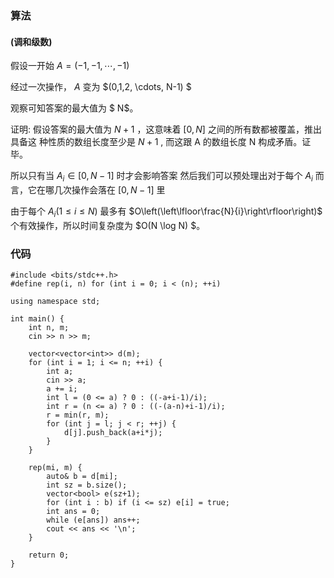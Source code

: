 ### 算法
#### (调和级数)  
假设一开始  $A =(-1,-1, \cdots,-1)$ 

经过一次操作，  $A$  变为  $(0,1,2, \cdots, N-1) $

观察可知答案的最大值为 $ N$。

证明: 假设答案的最大值为  $N+1$  ，这意味着  $[0, N]$  之间的所有数都被覆盖，推出具备这 种性质的数组长度至少是  $N+1$ , 而这跟  A  的数组长度  N  构成矛盾。证毕。

所以只有当  $A_{i} \in[0, N-1]$  时才会影响答案
然后我们可以预处理出对于每个  $A_{i}$  而言，它在哪几次操作会落在  $[0, N-1]$  里

由于每个  $A_{i}(1 \leqslant i \leqslant N)$  最多有  $O\left(\left\lfloor\frac{N}{i}\right\rfloor\right)$  个有效操作，所以时间复杂度为  $O(N \log N) $。

### 代码
```
#include <bits/stdc++.h>
#define rep(i, n) for (int i = 0; i < (n); ++i)

using namespace std;

int main() {
    int n, m;
    cin >> n >> m;

    vector<vector<int>> d(m);
    for (int i = 1; i <= n; ++i) {
        int a;
        cin >> a;
        a += i;
        int l = (0 <= a) ? 0 : ((-a+i-1)/i);
        int r = (n <= a) ? 0 : ((-(a-n)+i-1)/i);
        r = min(r, m);
        for (int j = l; j < r; ++j) {
            d[j].push_back(a+i*j);
        }
    }

    rep(mi, m) {
        auto& b = d[mi];
        int sz = b.size();
        vector<bool> e(sz+1);
        for (int i : b) if (i <= sz) e[i] = true;
        int ans = 0;
        while (e[ans]) ans++;
        cout << ans << '\n';
    }

    return 0;
}
```
